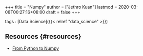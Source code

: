+++
title = "Numpy"
author = ["Jethro Kuan"]
lastmod = 2020-03-08T00:27:16+08:00
draft = false
+++

tags
: [Data Science]({{< relref "data_science" >}})


## Resources {#resources}

-   [From Python to Numpy](https://www.labri.fr/perso/nrougier/from-python-to-numpy/)
